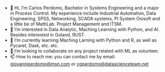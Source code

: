 - 👋 Hi, I’m Carlos Perdomo, Bachelor in Systems Engineering and a major in Process Control. My experience include Industrial Automation, Data Engineering, SPSS, Networking, SCADA systems, PI System Osisoft and a little be of MathLab. Project Management and ITSM.
- 👀 I’m interested in Data Analytic, Maching Learning with Python, and AI. Besides interested in Goland, RUST.
- 🌱 I’m currently learning Maching Larning with Python and R, as well as Pycaret, Dask, etc. etc.
- 💞️ I’m looking to collaborate on any project related with ML as volunteer. 
- 📫 How to reach me: you can contact me by email: giovanniperdomo@msn.com or cgperdomo@datascienceteam.net 

<!---
carlosgioperrey/carlosgioperrey is a ✨ special ✨ repository because its `README.md` (this file) appears on your GitHub profile.
You can click the Preview link to take a look at your changes.
--->

